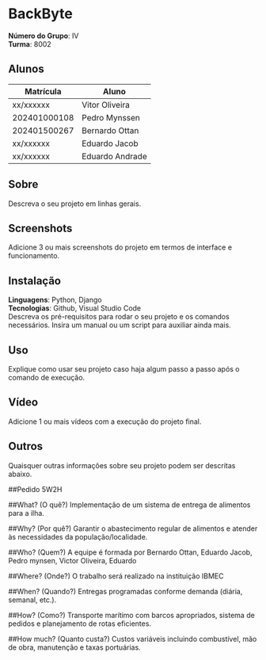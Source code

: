 # BackByte

**Número do Grupo**: IV<br>
**Turma**: 8002<br>

## Alunos
|Matrícula | Aluno |
| -- | -- |
| xx/xxxxxx  |  Vitor Oliveira |
| 202401000108  |  Pedro Mynssen |
| 202401500267  |  Bernardo Ottan |
| xx/xxxxxx  |  Eduardo Jacob |
| xx/xxxxxx  |  Eduardo Andrade |

## Sobre 
Descreva o seu projeto em linhas gerais. 

## Screenshots
Adicione 3 ou mais screenshots do projeto em termos de interface e funcionamento.

## Instalação 
**Linguagens**: Python, Django<br>
**Tecnologias**: Github, Visual Studio Code<br>
Descreva os pré-requisitos para rodar o seu projeto e os comandos necessários.
Insira um manual ou um script para auxiliar ainda mais.

## Uso 
Explique como usar seu projeto caso haja algum passo a passo após o comando de execução.

## Vídeo
Adicione 1 ou mais vídeos com a execução do projeto final.

## Outros 
Quaisquer outras informações sobre seu projeto podem ser descritas abaixo.


##Pedido 5W2H

##What? (O quê?)
Implementação de um sistema de entrega de alimentos para a ilha.

##Why? (Por quê?)
Garantir o abastecimento regular de alimentos e atender às necessidades da população/localidade.

##Who? (Quem?) 
A equipe é formada por Bernardo Ottan, Eduardo Jacob, Pedro mynsen, Victor Oliveira, Eduardo

##Where? (Onde?)
O trabalho será realizado na instituição IBMEC

##When? (Quando?)
Entregas programadas conforme demanda (diária, semanal, etc.).

##How? (Como?)
Transporte marítimo com barcos apropriados, sistema de pedidos e planejamento de rotas eficientes.

##How much? (Quanto custa?)
Custos variáveis incluindo combustível, mão de obra, manutenção e taxas portuárias.


